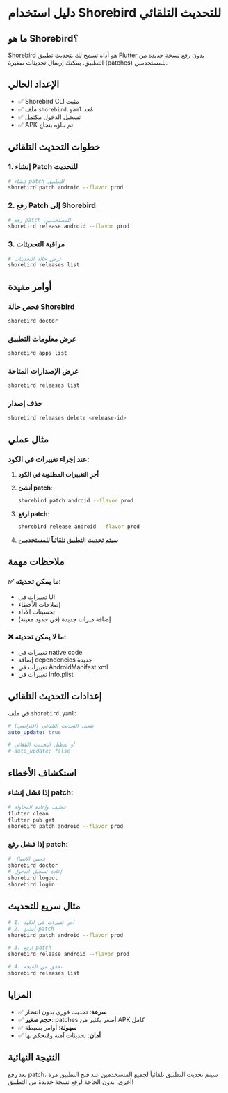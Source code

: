 # دليل استخدام Shorebird للتحديث التلقائي

## ما هو Shorebird؟
Shorebird هو أداة تسمح لك بتحديث تطبيق Flutter بدون رفع نسخة جديدة من التطبيق. يمكنك إرسال تحديثات صغيرة (patches) للمستخدمين.

## الإعداد الحالي
- ✅ Shorebird CLI مثبت
- ✅ ملف `shorebird.yaml` مُعد
- ✅ تسجيل الدخول مكتمل
- ✅ APK تم بناؤه بنجاح

## خطوات التحديث التلقائي

### 1. إنشاء Patch للتحديث
```bash
# إنشاء patch للتطبيق
shorebird patch android --flavor prod
```

### 2. رفع Patch إلى Shorebird
```bash
# رفع patch للمستخدمين
shorebird release android --flavor prod
```

### 3. مراقبة التحديثات
```bash
# عرض حالة التحديثات
shorebird releases list
```

## أوامر مفيدة

### فحص حالة Shorebird
```bash
shorebird doctor
```

### عرض معلومات التطبيق
```bash
shorebird apps list
```

### عرض الإصدارات المتاحة
```bash
shorebird releases list
```

### حذف إصدار
```bash
shorebird releases delete <release-id>
```

## مثال عملي

### عند إجراء تغييرات في الكود:

1. **أجرِ التغييرات المطلوبة في الكود**

2. **أنشئ patch**:
   ```bash
   shorebird patch android --flavor prod
   ```

3. **ارفع patch**:
   ```bash
   shorebird release android --flavor prod
   ```

4. **سيتم تحديث التطبيق تلقائياً للمستخدمين**

## ملاحظات مهمة

### ✅ ما يمكن تحديثه:
- تغييرات في UI
- إصلاحات الأخطاء
- تحسينات الأداء
- إضافة ميزات جديدة (في حدود معينة)

### ❌ ما لا يمكن تحديثه:
- تغييرات في native code
- إضافة dependencies جديدة
- تغييرات في AndroidManifest.xml
- تغييرات في Info.plist

## إعدادات التحديث التلقائي

في ملف `shorebird.yaml`:
```yaml
# تفعيل التحديث التلقائي (افتراضي)
auto_update: true

# أو تعطيل التحديث التلقائي
# auto_update: false
```

## استكشاف الأخطاء

### إذا فشل إنشاء patch:
```bash
# تنظيف وإعادة المحاولة
flutter clean
flutter pub get
shorebird patch android --flavor prod
```

### إذا فشل رفع patch:
```bash
# فحص الاتصال
shorebird doctor
# إعادة تسجيل الدخول
shorebird logout
shorebird login
```

## مثال سريع للتحديث

```bash
# 1. أجرِ تغييرات في الكود
# 2. أنشئ patch
shorebird patch android --flavor prod

# 3. ارفع patch
shorebird release android --flavor prod

# 4. تحقق من النتيجة
shorebird releases list
```

## المزايا

- ✅ **سرعة**: تحديث فوري بدون انتظار
- ✅ **حجم صغير**: patches أصغر بكثير من APK كامل
- ✅ **سهولة**: أوامر بسيطة
- ✅ **أمان**: تحديثات آمنة ومُتحكم بها

## النتيجة النهائية

بعد رفع patch، سيتم تحديث التطبيق تلقائياً لجميع المستخدمين عند فتح التطبيق مرة أخرى، بدون الحاجة لرفع نسخة جديدة من التطبيق! 